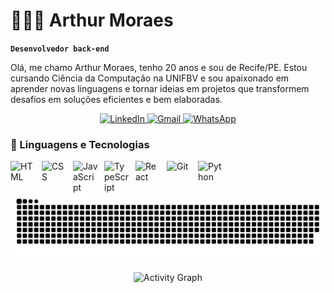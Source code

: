 # 👩🏻‍💻 Arthur Moraes
**`Desenvolvedor back-end`**

Olá, me chamo Arthur Moraes, tenho 20 anos e sou de Recife/PE. Estou cursando Ciência da Computação na UNIFBV e sou apaixonado em aprender novas linguagens e tornar ideias em projetos que transformem desafios em soluções eficientes e bem elaboradas.

<p align="center">
    <!-- LinkedIn -->
    <a href="https://www.linkedin.com/feed/?trk=guest_homepage-basic_google-one-tap-submit">
        <img 
            alt="LinkedIn" 
            title="Conecte-se comigo no LinkedIn" 
            src="https://img.shields.io/badge/LinkedIn-%230077B5?style=for-the-badge&logo=linkedin&logoColor=white"
        />
    </a>
    <!-- Email -->
    <a href="mailto:arthurr.mrss@gmail.com">
        <img 
            alt="Gmail" 
            title="Entre em contato por email" 
            src="https://img.shields.io/badge/Email-%23D44638?style=for-the-badge&logo=gmail&logoColor=white"
        />
    </a>
    <!-- WhatsApp -->
    <a href="https://wa.me/5581991890098" target="_blank">
        <img 
            alt="WhatsApp" 
            title="Fale comigo no WhatsApp" 
            src="https://img.shields.io/badge/WhatsApp-%2325D366?style=for-the-badge&logo=whatsapp&logoColor=white"
        />
    </a>
</p>

### 🤖 Linguagens e Tecnologias

<img 
    align="left" 
    alt="HTML"
    title="HTML" 
    width="40px" 
    style="padding-right: 10px;" 
    src="https://cdn.jsdelivr.net/gh/devicons/devicon@latest/icons/html5/html5-original.svg" 
/>
<img 
    align="left" 
    alt="CSS" 
    title="CSS"
    width="40px" 
    style="padding-right: 10px;" 
    src="https://cdn.jsdelivr.net/gh/devicons/devicon@latest/icons/css3/css3-original.svg" 
/>
<img 
    align="left" 
    alt="JavaScript" 
    title="JavaScript"
    width="40px" 
    style="padding-right: 10px;" 
    src="https://cdn.jsdelivr.net/gh/devicons/devicon@latest/icons/javascript/javascript-original.svg" 
/>
<img 
    align="left" 
    alt="TypeScript"
    title="TypeScript" 
    width="40px" 
    style="padding-right: 10px;" 
    src="https://cdn.jsdelivr.net/gh/devicons/devicon@latest/icons/typescript/typescript-original.svg" 
/>
<img 
    align="left" 
    alt="React"
    title="React" 
    width="40px" 
    style="padding-right: 10px;" 
    src="https://cdn.jsdelivr.net/gh/devicons/devicon@latest/icons/react/react-original.svg" 
/>
<img 
    align="left" 
    alt="Git" 
    title="Git"
    width="40px" 
    style="padding-right: 10px;" 
    src="https://cdn.jsdelivr.net/gh/devicons/devicon@latest/icons/git/git-original.svg" 
/>
<img 
    align="left" 
    alt="Python" 
    title="Python"
    width="40px" 
    style="padding-right: 10px;" 
    src="https://cdn.jsdelivr.net/gh/devicons/devicon@latest/icons/python/python-original.svg" 
/>

<br/>
<br/>

<picture>
  <source media="(prefers-color-scheme: dark)" srcset="https://raw.githubusercontent.com/ArthurMoraeszx/ArthurMoraeszx/output/github-snake-dark.svg" />
  <source media="(prefers-color-scheme: light)" srcset="https://raw.githubusercontent.com/ArthurMoraeszx/ArthurMoraeszx/output/github-snake.svg" />
  <img alt="github-snake" src="https://raw.githubusercontent.com/ArthurMoraeszx/ArthurMoraeszx/output/github-snake.svg" />
</picture>

<p align="center">
  <img src="https://github-readme-activity-graph.vercel.app/graph?username=igorrxz&theme=tokyo-night&point=ffffff&line=00BFFF&hide_border=true" alt="Activity Graph"/>
</p>

